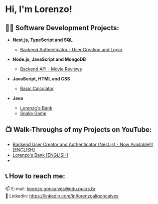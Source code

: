<h1>Hi, I'm Lorenzo!</h1>

<h2>👨‍💻 Software Development Projects:</h2>

- <b>Nest.js, TypeScript and SQL</b>
  - [Backend Authenticator - User Creation and Login](https://github.com/lorenzoalig/Backend_UserAuthentication)

- <b>Node.js, JavaScript and MongoDB</b>
  - [Backend API - Movie Reviews](https://github.com/lorenzoalig/API_RESTful_Node.js_MovieReviews)

- <b>JavaScript, HTML and CSS</b>
  - [Basic Calculator](https://github.com/lorenzoalig/Web_Calculator)

- <b>Java</b>
  - [Lorenzo's Bank](https://github.com/lorenzoalig/LorenzoBank)
  - [Snake Game](https://github.com/lorenzoalig/LorenzoSnakeGame)

<h2>📺 Walk-Throughs of my Projects on YouTube:</h2>

- [Backend User Creator and Authenticator (Nest.js) - Now Available!!! [ENGLISH]](https://youtu.be/UGgffq8k-wE)
- [Lorenzo's Bank [ENGLISH]](https://youtu.be/JMwfwZwghPo)
- 

<h2> 📞 How to reach me:</h2>

📫 E-mail: lorenzo.goncalves@edu.pucrs.br<br/>
💼 Linkedin: https://linkedin.com/in/lorenzoaligoncalves

<!--
**joshmadakor1/joshmadakor1** is a ✨ _special_ ✨ repository because its `README.md` (this file) appears on your GitHub profile.

Here are some ideas to get you started:

- 🔭 I’m currently working on ...
- 🌱 I’m currently learning ...
- 👯 I’m looking to collaborate on ...
- 🤔 I’m looking for help with ...
- 💬 Ask me about ...
- 📫 How to reach me: ...
- 😄 Pronouns: ...
- ⚡ Fun fact: ...
-->
